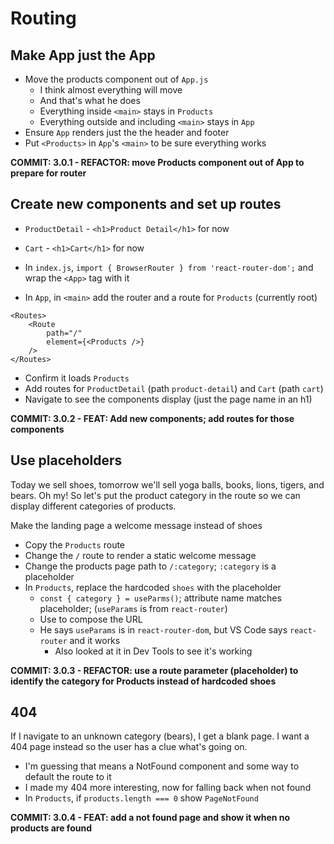 # Routing

## Make App just the App

-  Move the products component out of `App.js`
   -  I think almost everything will move
   -  And that's what he does
   -  Everything inside `<main>` stays in `Products`
   -  Everything outside and including `<main>` stays in `App`
-  Ensure `App` renders just the the header and footer
-  Put `<Products>` in `App`'s `<main>` to be sure everything works

**COMMIT: 3.0.1 - REFACTOR: move Products component out of App to prepare for router**

## Create new components and set up routes

-  `ProductDetail` - `<h1>Product Detail</h1>` for now
-  `Cart` - `<h1>Cart</h1>` for now

-  In `index.js`, `import { BrowserRouter } from 'react-router-dom';` and wrap the `<App>` tag with it
-  In `App`, in `<main>` add the router and a route for `Products` (currently root)

```tsx
<Routes>
	<Route
		path="/"
		element={<Products />}
	/>
</Routes>
```

-  Confirm it loads `Products`
-  Add routes for `ProductDetail` (path `product-detail`) and `Cart` (path `cart`)
-  Navigate to see the components display (just the page name in an h1)

**COMMIT: 3.0.2 - FEAT: Add new components; add routes for those components**

## Use placeholders

Today we sell shoes, tomorrow we'll sell yoga balls, books, lions, tigers, and bears. Oh my! So let's put the product category in the route so we can display different categories of products.

Make the landing page a welcome message instead of shoes

-  Copy the `Products` route
-  Change the `/` route to render a static welcome message
-  Change the products page path to `/:category`; `:category` is a placeholder
-  In `Products`, replace the hardcoded `shoes` with the placeholder
   -  `const { category } = useParms()`; attribute name matches placeholder; (`useParams` is from `react-router`)
   -  Use to compose the URL
   -  He says `useParams` is in `react-router-dom`, but VS Code says `react-router` and it works
      -  Also looked at it in Dev Tools to see it's working

**COMMIT: 3.0.3 - REFACTOR: use a route parameter (placeholder) to identify the category for Products instead of hardcoded shoes**

## 404

If I navigate to an unknown category (bears), I get a blank page. I want a 404 page instead so the user has a clue what's going on.

-  I'm guessing that means a NotFound component and some way to default the route to it
-  I made my 404 more interesting, now for falling back when not found
-  In `Products`, if `products.length === 0` show `PageNotFound`

**COMMIT: 3.0.4 - FEAT: add a not found page and show it when no products are found**

